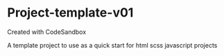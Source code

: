 # Project-template-v01
Created with CodeSandbox

A template project to use as a quick start for html scss javascript projects
